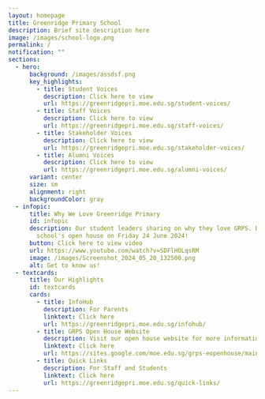 ```yaml
---
layout: homepage
title: Greenridge Primary School
description: Brief site description here
image: /images/school-logo.png
permalink: /
notification: ""
sections:
  - hero:
      background: /images/assdsf.png
      key_highlights:
        - title: Student Voices
          description: Click here to view
          url: https://greenridgepri.moe.edu.sg/student-voices/
        - title: Staff Voices
          description: Click here to view
          url: https://greenridgepri.moe.edu.sg/staff-voices/
        - title: Stakeholder Voices
          description: Click here to view
          url: https://greenridgepri.moe.edu.sg/stakeholder-voices/
        - title: Alumni Voices
          description: Click here to view
          url: https://greenridgepri.moe.edu.sg/alumni-voices/
      variant: center
      size: sm
      alignment: right
      backgroundColor: gray
  - infopic:
      title: Why We Love Greenridge Primary
      id: infopic
      description: Our student leaders sharing on why they love GRPS. Do visit our
        school's open house on Friday 24 June 2024!
      button: Click here to view video
      url: https://www.youtube.com/watch?v=SDFlHOLqsRM
      image: /images/Screenshot_2024_05_20_132500.png
      alt: Get to know us!
  - textcards:
      title: Our Highlights
      id: textcards
      cards:
        - title: InfoHub
          description: For Parents
          linktext: Click here
          url: https://greenridgepri.moe.edu.sg/infohub/
        - title: GRPS Open House Website
          description: Visit our open house website for more information
          linktext: Click here
          url: https://sites.google.com/moe.edu.sg/grps-eopenhouse/main
        - title: Quick Links
          description: For Staff and Students
          linktext: Click here
          url: https://greenridgepri.moe.edu.sg/quick-links/
---
```

